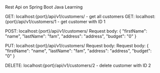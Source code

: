 Rest Api on Spring Boot
Java
Learning 

GET: localhost:{port}/api/v1/customers/ - get all customers
GET: localhost:{port}/api/v1/customers/1 - get customer with ID 1

POST: localhost:{port}/api/v1/customers/
Request body:
{
	"firstName": "name",
	"lastName": "fam",
	"address": "address",
	"budget": "0"
}

PUT: localhost:{port}/api/v1/customers/
Request body:
Request body:
{
	"firstName": "name",
	"lastName": "fam",
	"address": "address",
	"budget": "0"
}


DELETE: localhost:{port}/api/v1/customers/2 - delete customer with ID 2
